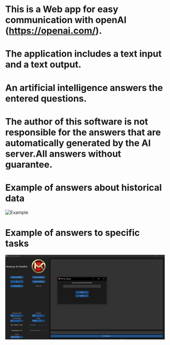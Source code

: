 # This is a Web app for easy communication with openAI (https://openai.com/).
# The application includes a text input and a text output. 
# An artificial intelligence answers the entered questions.
# The author of this software is not responsible for the answers that are automatically generated by the AI server.All answers without guarantee.

# Example of answers about historical data
![Example](https://github.com/1mkRE/chatbot-app/blob/master/picture1.jpg)
# Example of answers to specific tasks
![Example](https://github.com/1mkRE/chatbot-app/blob/master/picture2.jpg)
